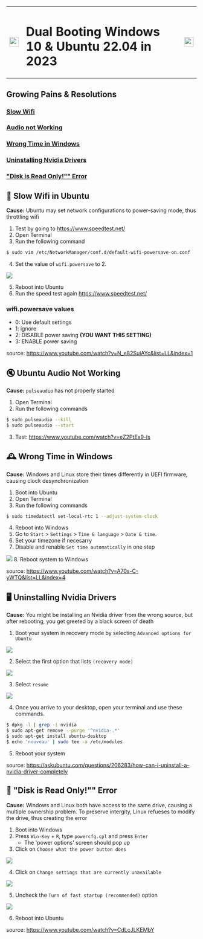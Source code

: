 
<table>
<tr>
    <td>
        <img src="./assets/windows/windows-logo.png" width='25' align='left'>
    </td>
    <td> <h1>Dual Booting Windows 10 & Ubuntu 22.04 in 2023</h1></td>
    <td>
        <img src="./assets/linux/ubuntu-logo.png" width='25' align='right'>
    </td>
</tr>

</table>



## Growing Pains & Resolutions

### [Slow Wifi](#slowifi)
### [Audio not Working](#noaudio)
### [Wrong Time in Windows](#wrongtime)
### [Uninstalling Nvidia Drivers](#nvidiadrivers)
### ["Disk is Read Only!"" Error](#readonlydisks)




<div id='slowwifi'>

## 🐢 Slow Wifi in Ubuntu 
**Cause:** Ubuntu may set network configurations to power-saving mode, thus throttling wifi

1. Test by going to https://www.speedtest.net/
2. Open Terminal
3. Run the following command
```bash
$ sudo vim /etc/NetworkManager/conf.d/default-wifi-powersave-on.conf
```
4. Set the value of ``wifi.powersave`` to 2.

<img src="./assets/linux/wifi.png">

5. Reboot into Ubuntu
6. Run the speed test again https://www.speedtest.net/

### wifi.powersave values
- 0: Use default settings
- 1: ignore
- 2: DISABLE power saving **(YOU WANT THIS SETTING)**
- 3: ENABLE power saving

source: https://www.youtube.com/watch?v=N_e82SuiAYc&list=LL&index=1

</div>

<div id="noaudio">

## 🔇 Ubuntu Audio Not Working 
**Cause:** ``pulseaudio`` has not properly started

1. Open Terminal
2. Run the following commands

```bash
$ sudo pulseaudio --kill
$ sudo pulseaudio --start
```
3. Test: https://www.youtube.com/watch?v=eZ2PtEx9-ls


<div id="wrongtime">

## 🕰️ Wrong Time in Windows
**Cause:** Windows and Linux store their times differently in UEFI firmware, causing clock desynchronization
1. Boot into Ubuntu
2. Open Terminal
3. Run the following commands

```bash
$ sudo timedatectl set-local-rtc 1 --adjust-system-clock
```
4. Reboot into Windows
5. Go to ``Start``  > ``Settings``  > ``Time & language`` > ``Date & time``.
6. Set your timezone if necesarry
7. Disable and renable ``Set time automatically`` in one step
<img src="./assets/windows/datetime.png">
8. Reboot system to Windows

source: https://www.youtube.com/watch?v=A70s-C-yWTQ&list=LL&index=4

</div>

<div id="nvidiadrivers">

## 🖥️ Uninstalling Nvidia Drivers

**Cause:** You might be installing an Nvidia driver from the wrong source, but after rebooting, you get greeted by a black screen of death

1. Boot your system in recovery mode by selecting ``Advanced options for Ubuntu``

<img src="./assets/linux/grub.png">

2. Select the first option that lists ``(recovery mode)``

<img src="./assets/linux/recoverymode.png">

3. Select ``resume``

<img src="./assets/linux/resume.webp">

4. Once you arrive to your desktop, open your terminal and use these commands.

```bash
$ dpkg -l | grep -i nvidia 
$ sudo apt-get remove --purge '^nvidia-.*' 
$ sudo apt-get install ubuntu-desktop 
$ echo 'nouveau' | sudo tee -a /etc/modules
```

5. Reboot your system

source: https://askubuntu.com/questions/206283/how-can-i-uninstall-a-nvidia-driver-completely

</div>

<div id="readonlydisks">

## 🚫 "Disk is Read Only!"" Error

**Cause:** Windows and Linux both have access to the same drive, causing a multiple ownership problem. To preserve intergity, Linux refueses to modify the drive, thus creating the error

1. Boot into Windows
2. Press ``Win-Key`` + ``R``, type ``powercfg.cpl`` and press ``Enter``
    - The 'power options' screen should pop up
3. Click on ``Choose what the power button does``

<img src="./assets/windows/powerbutton.png">

4. Click on ``Change settings that are currently unavailable``

<img src="./assets/windows/unavailablesettings.jpg">

5. Uncheck the ``Turn of fast startup (recommended)`` option

<img src="./assets/windows/faststartup.png">

6. Reboot into Ubuntu

source: https://www.youtube.com/watch?v=CdLcJLKEMbY

</div>